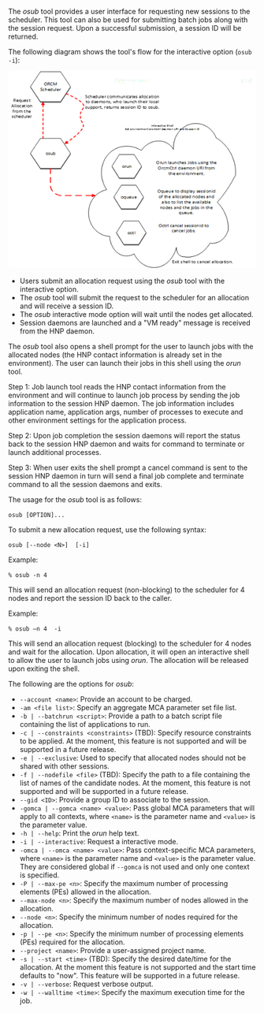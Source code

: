 The _osub_ tool provides a user interface for requesting new sessions to the scheduler. This tool can also be used for submitting batch jobs along with the session request. Upon a successful submission, a session ID will be returned.

The following diagram shows the tool's flow for the interactive option (`osub -i`):

![](3-ORCM-User-Guide/3.1-ORCM-Tools/osub.png)

* Users submit an allocation request using the _osub_ tool with the interactive option.
* The _osub_ tool will submit the request to the scheduler for an allocation and will receive a session ID.
* The _osub_ interactive mode option will wait until the nodes get allocated.
* Session daemons are launched and a "VM ready" message is received from the HNP daemon.

The _osub_ tool also opens a shell prompt for the user to launch jobs with the allocated nodes (the HNP contact information is already set in the environment). The user can launch their jobs in this shell using the _orun_ tool.

Step 1: Job launch tool reads the HNP contact information from the environment and will continue to launch job process by sending the job information to the session HNP daemon. The job information includes application name, application args, number of processes to execute and other environment settings for the application process. 
 
Step 2: Upon job completion the session daemons will report the status back to the session HNP daemon and waits for command to terminate or launch additional processes. 

Step 3: When user exits the shell prompt a cancel command is sent to the session HNP daemon in turn will send a final job complete and terminate command to all the session daemons and exits.

The usage for the _osub_ tool is as follows:
```
osub [OPTION]...
```

To submit a new allocation request, use the following syntax:
```
osub [--node <N>]  [-i]
```

Example:
```
% osub -n 4
```
This will send an allocation request (non-blocking) to the scheduler for 4 nodes and report the session ID back to the caller.

Example:
```
% osub –n 4  -i
```
This will send an allocation request (blocking) to the scheduler for 4 nodes and wait for the allocation.  Upon allocation, it will open an interactive shell to allow the user to launch jobs using _orun_. The allocation will be released upon exiting the shell.

The following are the options for _osub_:

* `--account <name>`: Provide an account to be charged.
* `-am <file list>`: Specify an aggregate MCA parameter set file list.
* `-b | --batchrun <script>`: Provide a path to a batch script file containing the list of applications to run.
* `-c | --constraints <constraints>` (TBD): Specify resource constraints to be applied.  At the moment, this feature is not supported and will be supported in a future release.
* `-e | --exclusive`: Used to specify that allocated nodes should not be shared with other sessions.
* `-f | --nodefile <file>` (TBD): Specify the path to a file containing the list of names of the candidate nodes.  At the moment, this feature is not supported and will be supported in a future release.
* `--gid <ID>`: Provide a group ID to associate to the session.
* `-gomca | --gomca <name> <value>`: Pass global MCA parameters that will apply to all contexts, where `<name>` is the parameter name and `<value>` is the parameter value.
* `-h | --help`: Print the _orun_ help text.
* `-i | --interactive`: Request a interactive mode.
* `-omca | --omca <name> <value>`: Pass context-specific MCA parameters, where `<name>` is the parameter name and `<value>` is the parameter value.  They are considered global if `--gomca` is not used and only one context is specified.
* `-P | --max-pe <n>`: Specify the maximum number of processing elements (PEs) allowed in the allocation.
* `--max-node <n>`: Specify the maximum number of nodes allowed in the allocation.
* `--node <n>`: Specify the minimum number of nodes required for the allocation.
* `-p | --pe <n>`: Specify the minimum number of processing elements (PEs) required for the allocation.
* `--project <name>`: Provide a user-assigned project name.
* `-s | --start <time>` (TBD): Specify the desired date/time for the allocation.  At the moment this feature is not supported and the start time defaults to "now".  This feature will be supported in a future release.
* `-v | --verbose`: Request verbose output.
* `-w | --walltime <time>`: Specify the maximum execution time for the job.
